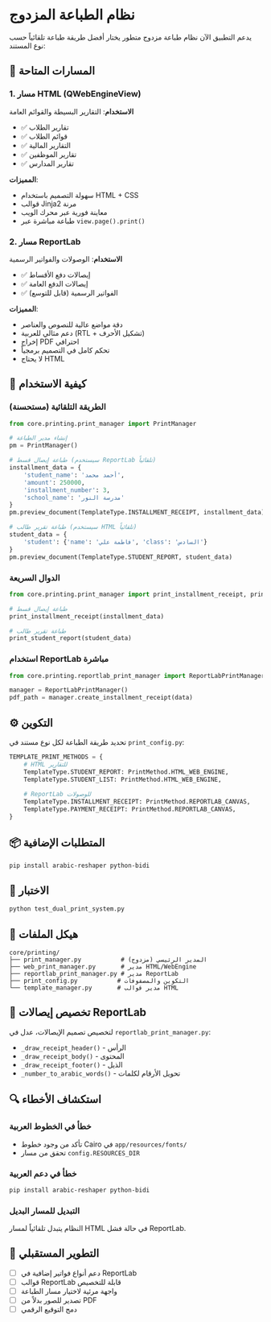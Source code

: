 # نظام الطباعة المزدوج

يدعم التطبيق الآن نظام طباعة مزدوج متطور يختار أفضل طريقة طباعة تلقائياً حسب نوع المستند:

## 🎯 المسارات المتاحة

### 1. مسار HTML (QWebEngineView)
**الاستخدام**: التقارير البسيطة والقوائم العامة
- ✅ تقارير الطلاب
- ✅ قوائم الطلاب  
- ✅ التقارير المالية
- ✅ تقارير الموظفين
- ✅ تقارير المدارس

**المميزات**:
- سهولة التصميم باستخدام HTML + CSS
- قوالب Jinja2 مرنة
- معاينة فورية عبر محرك الويب
- طباعة مباشرة عبر `view.page().print()`

### 2. مسار ReportLab 
**الاستخدام**: الوصولات والفواتير الرسمية
- ✅ إيصالات دفع الأقساط
- ✅ إيصالات الدفع العامة
- ✅ الفواتير الرسمية (قابل للتوسع)

**المميزات**:
- دقة مواضع عالية للنصوص والعناصر
- دعم مثالي للعربية (RTL + تشكيل الأحرف)
- إخراج PDF احترافي
- تحكم كامل في التصميم برمجياً
- لا يحتاج HTML

## 🔧 كيفية الاستخدام

### الطريقة التلقائية (مستحسنة)
```python
from core.printing.print_manager import PrintManager

# إنشاء مدير الطباعة
pm = PrintManager()

# طباعة إيصال قسط (سيستخدم ReportLab تلقائياً)
installment_data = {
    'student_name': 'أحمد محمد',
    'amount': 250000,
    'installment_number': 3,
    'school_name': 'مدرسة النور'
}
pm.preview_document(TemplateType.INSTALLMENT_RECEIPT, installment_data)

# طباعة تقرير طالب (سيستخدم HTML تلقائياً)
student_data = {
    'student': {'name': 'فاطمة علي', 'class': 'السادس'}
}
pm.preview_document(TemplateType.STUDENT_REPORT, student_data)
```

### الدوال السريعة
```python
from core.printing.print_manager import print_installment_receipt, print_student_report

# طباعة إيصال قسط
print_installment_receipt(installment_data)

# طباعة تقرير طالب
print_student_report(student_data)
```

### استخدام ReportLab مباشرة
```python
from core.printing.reportlab_print_manager import ReportLabPrintManager

manager = ReportLabPrintManager()
pdf_path = manager.create_installment_receipt(data)
```

## ⚙️ التكوين

تحديد طريقة الطباعة لكل نوع مستند في `print_config.py`:

```python
TEMPLATE_PRINT_METHODS = {
    # HTML للتقارير
    TemplateType.STUDENT_REPORT: PrintMethod.HTML_WEB_ENGINE,
    TemplateType.STUDENT_LIST: PrintMethod.HTML_WEB_ENGINE,
    
    # ReportLab للوصولات
    TemplateType.INSTALLMENT_RECEIPT: PrintMethod.REPORTLAB_CANVAS,
    TemplateType.PAYMENT_RECEIPT: PrintMethod.REPORTLAB_CANVAS,
}
```

## 📦 المتطلبات الإضافية

```bash
pip install arabic-reshaper python-bidi
```

## 🧪 الاختبار

```bash
python test_dual_print_system.py
```

## 📁 هيكل الملفات

```
core/printing/
├── print_manager.py           # المدير الرئيسي (مزدوج)
├── web_print_manager.py       # مدير HTML/WebEngine  
├── reportlab_print_manager.py # مدير ReportLab
├── print_config.py           # التكوين والمصفوفات
└── template_manager.py       # مدير قوالب HTML
```

## 🎨 تخصيص إيصالات ReportLab

لتخصيص تصميم الإيصالات، عدل في `reportlab_print_manager.py`:

- `_draw_receipt_header()` - الرأس
- `_draw_receipt_body()` - المحتوى  
- `_draw_receipt_footer()` - الذيل
- `_number_to_arabic_words()` - تحويل الأرقام لكلمات

## 🔍 استكشاف الأخطاء

### خطأ في الخطوط العربية
- تأكد من وجود خطوط Cairo في `app/resources/fonts/`
- تحقق من مسار `config.RESOURCES_DIR`

### خطأ في دعم العربية
```bash
pip install arabic-reshaper python-bidi
```

### التبديل للمسار البديل
النظام يتبدل تلقائياً لمسار HTML في حالة فشل ReportLab.

## 🚀 التطوير المستقبلي

- [ ] دعم أنواع فواتير إضافية في ReportLab
- [ ] قوالب ReportLab قابلة للتخصيص
- [ ] واجهة مرئية لاختيار مسار الطباعة
- [ ] تصدير للصور بدلاً من PDF
- [ ] دمج التوقيع الرقمي
